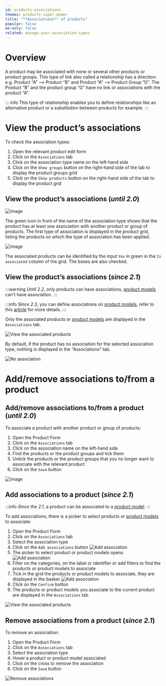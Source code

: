 ```yaml
---
id: products-associations
themes: products-super-power
title: "**Associations** of products"
popular: false
ee-only: false
related: manage-your-association-types
---
```


# Overview

A product may be associated with none or several other products or product groups. This type of link also called a relationship has a direction: e.g. Product “A” --> Product “B” and Product “A” --> Product Group ”G”. The Product “B” and the product group “G” have no link or associations with the product “A”.

::: info
This type of relationship enables you to define relationships like an alternative product or a substitution between products for example.
:::

# View the product’s associations

To check the association types:
1.  Open the relevant product edit form
1.  Click on the `Associations` tab
1.  Click on the association type name on the left-hand side
1.  Click on the `Show groups` button on the right-hand side of the tab to display the product groups grid
1.  Click on the `Show products` button on the right-hand side of the tab to display the product grid

## View the product’s associations (_until 2.0_)

![image](../img/Products_Associations.png)

The green icon in front of the name of the association type shows that the product has at least one association with another product or group of products. The first type of association is displayed in the product grid, listing the products on which the type of association has been applied.

![image](../img/Products_ProductsAssociated.png)

The associated products can be identified by the input `Yes` in green in the `Is associated` column of the grid. The boxes are also checked.

## View the product’s associations (_since 2.1_)

:::warning
_Until 2.2_, only products can have associations, [product models](/articles/what-about-products-variants.html#what-is-a-product-model) can't have association.
:::

:::info
_Since 2.3_, you can define associations on [product models](/articles/what-about-products-variants.html#what-is-a-product-model), refer to this [article](/articles/enrich-products-variants.html#associate-since-23) for more details.
:::

Only the associated products or [product models](/articles/what-about-products-variants.html#what-is-a-product-model) are displayed in the `Associations` tab.

![View the associated products](../img/Products_ProductsAssociated21.png)

By default, if the product has no association for the selected association type, nothing is displayed in the "Associations" tab.

![No association](../img/Products_ProductsNoAssociation.png)

# Add/remove associations to/from a product

## Add/remove associations to/from a product (_until 2.0_)

To associate a product with another product or group of products:
1.  Open the Product Form
1.  Click on the `Associations` tab
1.  Click on the association name on the left-hand side
1.  Find the products or the product groups and tick them
1.  Untick the products or the product groups that you no longer want to associate with the relevant product
1.  Click on the `Save` button

![image](../img/Products_ProductsAssociated.png)

## Add associations to a product (_since 2.1_)

:::info
_Since the 2.1_, a product can be associated to a [product model](/articles/what-about-products-variants.html#what-is-a-product-model).
:::

To add associations, there is a picker to select products or [product models](/articles/what-about-products-variants.html#what-is-a-product-model) to associate:
1.  Open the Product Form
1.  Click on the `Associations` tab
1.  Select the association type
1.  Click on the `Add associations` button
  ![Add association](../img/Products_ProductsAddAssociation.png)
1.  The picker to select product or product models opens
  ![Add association](../img/Products_ProductsPickerAssociation.png)
1.  Filter on the categories, on the label or identifier or add filters to find the products or product models to associate
1.  Tick in the grid the products or product models to associate, they are displayed in the basket
  ![Add association](../img/Products_ProductsBasketAssociation.png)
1.  Click on the `Confirm` button
1.  The products or product models you associate to the current product are displayed in the `Associations` tab

![View the associated products](../img/Products_ProductsAssociated21.png)

## Remove associations from a product (_since 2.1_)

To remove an association:
1.  Open the Product Form
1.  Click on the `Associations` tab
1.  Select the association type
1.  Hover a product or product model associated
1.  Click on the cross to remove the association
1.  Click on the `Save` button

![Remove associations](../img/Products_ProductsRemoveAssociation.png)
